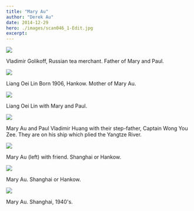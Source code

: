 ```yaml
---
title: "Mary Au"
author: "Derek Au"
date: 2014-12-29
hero: ./images/scan046_1-Edit.jpg
excerpt: 
---
```


![](./images/scan005_edit.jpg)

Vladimir Golikoff, Russian tea merchant. Father of Mary and Paul.

![](./images/scan048_6_edit.jpg)

Liang Oei Lin Born 1906, Hankow. Mother of Mary Au.

![](./images/scan040_1-Edit.jpg)

Liang Oei Lin with Mary and Paul.

![](./images/scan012.jpg)

Mary Au and Paul Vladimir Huang with their step-father, Captain Wong You Zee. They are on his ship which plied the Yangtze River.

![](./images/scan038_6-Edit.jpg)

Mary Au (left) with friend. Shanghai or Hankow.

![](./images/scan019_3edit.jpg)

Mary Au. Shanghai or Hankow.


![](./images/scan046_1-Edit.jpg)

Mary Au. Shanghai, 1940's.
